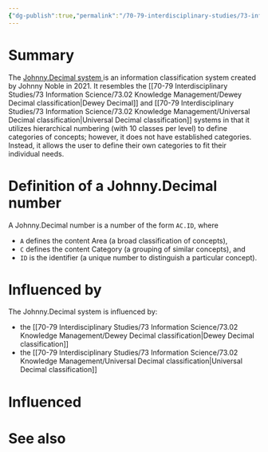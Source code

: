 ```yaml
---
{"dg-publish":true,"permalink":"/70-79-interdisciplinary-studies/73-information-science/73-02-knowledge-management/johnny-decimal-system/","tags":[" #information/classification/system"]}
---
```


# Summary

The [Johnny.Decimal system ](https://johnnydecimal.com/) is an information classification system created by Johnny Noble in 2021. It resembles the [[70-79 Interdisciplinary Studies/73 Information Science/73.02 Knowledge Management/Dewey Decimal classification\|Dewey Decimal]] and [[70-79 Interdisciplinary Studies/73 Information Science/73.02 Knowledge Management/Universal Decimal classification\|Universal Decimal classification]] systems in that it utilizes hierarchical numbering (with 10 classes per level) to define categories of concepts; however, it does not have established categories. Instead, it allows the user to define their own categories to fit their individual needs.

# Definition of a Johnny.Decimal number

A Johnny.Decimal number is a number of the form `AC.ID`, where 
- `A` defines the content Area (a broad classification of concepts),
- `C` defines the content Category (a grouping of similar concepts), and
- `ID` is the identifier (a unique number to distinguish a particular concept).

# Influenced by

The Johnny.Decimal system is influenced by:
- the [[70-79 Interdisciplinary Studies/73 Information Science/73.02 Knowledge Management/Dewey Decimal classification\|Dewey Decimal classification]]
- the [[70-79 Interdisciplinary Studies/73 Information Science/73.02 Knowledge Management/Universal Decimal classification\|Universal Decimal classification]]

# Influenced

# See also